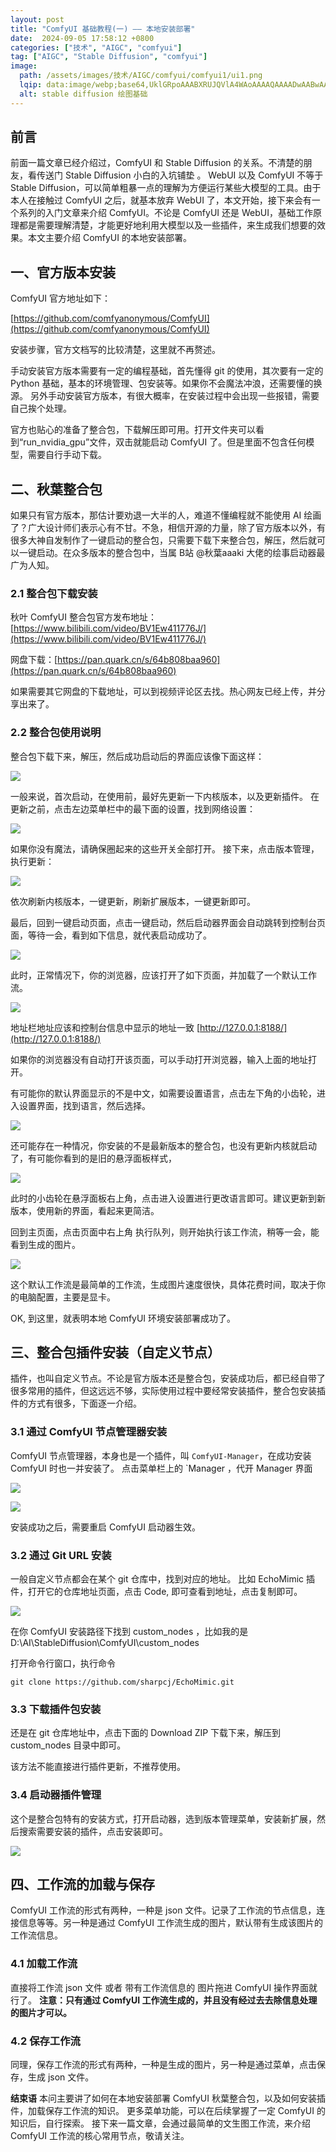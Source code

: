```yaml
---
layout: post
title: "ComfyUI 基础教程(一) —— 本地安装部署"
date:  2024-09-05 17:58:12 +0800
categories: ["技术", "AIGC", "comfyui"]
tag: ["AIGC", "Stable Diffusion", "comfyui"]
image:
  path: /assets/images/技术/AIGC/comfyui/comfyui1/ui1.png
  lqip: data:image/webp;base64,UklGRpoAAABXRUJQVlA4WAoAAAAQAAAADwAABwAAQUxQSDIAAAARL0AmbZurmr57yyIiqE8oiG0bejIYEQTgqiDA9vqnsUSI6H+oAERp2HZ65qP/VIAWAFZQOCBCAAAA8AEAnQEqEAAIAAVAfCWkAALp8sF8rgRgAP7o9FDvMCkMde9PK7euH5M1m6VWoDXf2FkP3BqV0ZYbO6NA/VFIAAAA
  alt: stable diffusion 绘图基础
---
```


## 前言
前面一篇文章已经介绍过，ComfyUI 和 Stable Diffusion 的关系。不清楚的朋友，看传送门 Stable Diffusion 小白的入坑铺垫 。
WebUI 以及 ComfyUI 不等于 Stable Diffusion，可以简单粗暴一点的理解为方便运行某些大模型的工具。由于本人在接触过 ComfyUI 之后，就基本放弃 WebUI 了，本文开始，接下来会有一个系列的入门文章来介绍 ComfyUI。不论是 ComfyUI 还是 WebUI，基础工作原理都是需要理解清楚，才能更好地利用大模型以及一些插件，来生成我们想要的效果。本文主要介绍 ComfyUI 的本地安装部署。

## 一、官方版本安装
ComfyUI 官方地址如下：

[https://github.com/comfyanonymous/ComfyUI](https://github.com/comfyanonymous/ComfyUI)

安装步骤，官方文档写的比较清楚，这里就不再赘述。

手动安装官方版本需要有一定的编程基础，首先懂得 git 的使用，其次要有一定的 Python 基础，基本的环境管理、包安装等。如果你不会魔法冲浪，还需要懂的换源。
另外手动安装官方版本，有很大概率，在安装过程中会出现一些报错，需要自己挨个处理。

官方也贴心的准备了整合包，下载解压即可用。打开文件夹可以看到“run_nvidia_gpu”文件，双击就能启动 ComfyUI 了。但是里面不包含任何模型，需要自行手动下载。

## 二、秋葉整合包
如果只有官方版本，那估计要劝退一大半的人，难道不懂编程就不能使用 AI 绘画了？广大设计师们表示心有不甘。不急，相信开源的力量，除了官方版本以外，有很多大神自发制作了一键启动的整合包，只需要下载下来整合包，解压，然后就可以一键启动。在众多版本的整合包中，当属 B站 @秋葉aaaki 大佬的绘事启动器最广为人知。

### 2.1 整合包下载安装
秋叶 ComfyUI 整合包官方发布地址：[https://www.bilibili.com/video/BV1Ew411776J/](https://www.bilibili.com/video/BV1Ew411776J/)

网盘下载：[https://pan.quark.cn/s/64b808baa960](https://pan.quark.cn/s/64b808baa960)

如果需要其它网盘的下载地址，可以到视频评论区去找。热心网友已经上传，并分享出来了。

### 2.2 整合包使用说明
整合包下载下来，解压，然后成功启动后的界面应该像下面这样：

![](/assets/images/技术/AIGC/comfyui/comfyui1/ui1.png)

一般来说，首次启动，在使用前，最好先更新一下内核版本，以及更新插件。
在更新之前，点击左边菜单栏中的最下面的设置，找到网络设置：

![](/assets/images/技术/AIGC/comfyui/comfyui1/ui2.png)

如果你没有魔法，请确保圈起来的这些开关全部打开。
接下来，点击版本管理，执行更新：

![](/assets/images/技术/AIGC/comfyui/comfyui1/ui3.png)

依次刷新内核版本，一键更新，刷新扩展版本，一键更新即可。

最后，回到一键启动页面，点击一键启动，然后启动器界面会自动跳转到控制台页面，等待一会，看到如下信息，就代表启动成功了。

![](/assets/images/技术/AIGC/comfyui/comfyui1/ui4.png)

此时，正常情况下，你的浏览器，应该打开了如下页面，并加载了一个默认工作流。

![](/assets/images/技术/AIGC/comfyui/comfyui1/u5.png)

地址栏地址应该和控制台信息中显示的地址一致 [http://127.0.0.1:8188/](http://127.0.0.1:8188/)

如果你的浏览器没有自动打开该页面，可以手动打开浏览器，输入上面的地址打开。

有可能你的默认界面显示的不是中文，如需要设置语言，点击左下角的小齿轮，进入设置界面，找到语言，然后选择。

![](/assets/images/技术/AIGC/comfyui/comfyui1/lan.png)

还可能存在一种情况，你安装的不是最新版本的整合包，也没有更新内核就启动了，有可能你看到的是旧的悬浮面板样式，

![](/assets/images/技术/AIGC/comfyui/comfyui1/float_menu.png)

此时的小齿轮在悬浮面板右上角，点击进入设置进行更改语言即可。建议更新到新版本，使用新的界面，看起来更简洁。

回到主页面，点击页面中右上角 执行队列，则开始执行该工作流，稍等一会，能看到生成的图片。

![](/assets/images/技术/AIGC/comfyui/comfyui1/comfyui_demo.gif)

这个默认工作流是最简单的工作流，生成图片速度很快，具体花费时间，取决于你的电脑配置，主要是显卡。

OK, 到这里，就表明本地 ComfyUI 环境安装部署成功了。

## 三、整合包插件安装（自定义节点）
插件，也叫自定义节点。不论是官方版本还是整合包，安装成功后，都已经自带了很多常用的插件，但这远远不够，实际使用过程中要经常安装插件，整合包安装插件的方式有很多，下面逐一介绍。

### 3.1 通过 ComfyUI 节点管理器安装
ComfyUI 节点管理器，本身也是一个插件，叫 `ComfyUI-Manager`，在成功安装 ComfyUI 时也一并安装了。
点击菜单栏上的 `Manager ，代开 Manager 界面

![](/assets/images/技术/AIGC/comfyui/comfyui1/manage1.jpg)

![](/assets/images/技术/AIGC/comfyui/comfyui1/manager2.jpg)

安装成功之后，需要重启 ComfyUI 启动器生效。

### 3.2 通过 Git URL 安装
一般自定义节点都会在某个 git 仓库中，找到对应的地址。
比如 EchoMimic 插件，打开它的仓库地址页面，点击 Code, 即可查看到地址，点击复制即可。

![](/assets/images/技术/AIGC/comfyui/comfyui1/git.png)

在你 ComfyUI 安装路径下找到 custom_nodes ，比如我的是 D:\AI\StableDiffusion\ComfyUI\custom_nodes

打开命令行窗口，执行命令

```
git clone https://github.com/sharpcj/EchoMimic.git
```

### 3.3 下载插件包安装
还是在 git 仓库地址中，点击下面的 Download ZIP 下载下来，解压到 custom_nodes 目录中即可。

该方法不能直接进行插件更新，不推荐使用。

### 3.4 启动器插件管理
这个是整合包特有的安装方式，打开启动器，选到版本管理菜单，安装新扩展，然后搜索需要安装的插件，点击安装即可。

![](/assets/images/技术/AIGC/comfyui/comfyui1/starter.png)

## 四、工作流的加载与保存
ComfyUI 工作流的形式有两种，一种是 json 文件。记录了工作流的节点信息，连接信息等等。另一种是通过 ComfyUI 工作流生成的图片，默认带有生成该图片的工作流信息。

### 4.1 加载工作流
直接将工作流 json 文件 或者 带有工作流信息的 图片拖进 ComfyUI 操作界面就行了。
**注意：只有通过 ComfyUI 工作流生成的，并且没有经过去去除信息处理的图片才可以。**

### 4.2 保存工作流
同理，保存工作流的形式有两种，一种是生成的图片，另一种是通过菜单，点击保存，生成 json 文件。

**结束语**
本问主要讲了如何在本地安装部署 ComfyUI 秋葉整合包，以及如何安装插件，加载保存工作流的知识。
更多菜单功能，可以在后续掌握了一定 ComfyUI 的知识后，自行探索。
接下来一篇文章，会通过最简单的文生图工作流，来介绍 ComfyUI 工作流的核心常用节点，敬请关注。